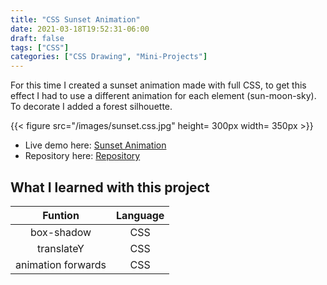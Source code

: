 ```yaml
---
title: "CSS Sunset Animation"
date: 2021-03-18T19:52:31-06:00
draft: false
tags: ["CSS"]
categories: ["CSS Drawing", "Mini-Projects"]
---
```


For this time I created a sunset animation made with full CSS, to get this effect I had to use a different animation for each element (sun-moon-sky). To decorate I added a forest silhouette.

{{< figure src="/images/sunset.css.jpg" height= 300px width= 350px >}}

- Live demo here: [Sunset Animation](https://jorgesolatre.github.io/Sunset-Animation-CSS/)
- Repository here: [Repository](https://github.com/jorgesolatre/Sunset-Animation-CSS)

## What I learned with this project

| Funtion | Language |
| :----:  | :-------------: |
| box-shadow|CSS |
| translateY | CSS |
| animation forwards | CSS |
